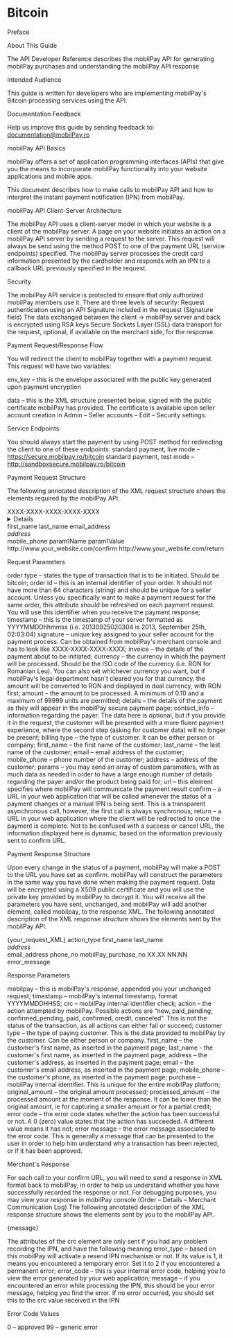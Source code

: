 Bitcoin
=======

Preface


About This Guide

The API Developer Reference describes the mobilPay API  for generating mobilPay purchases and understanding the mobilPay API response


Intended Audience

This guide is written for developers who are implementing mobilPay's Bitcoin processing services using the API.


Documentation Feedback

Help us improve this guide by sending feedback to: documentation@mobilPay.ro


mobilPay API Basics

mobilPay offers a set of application programming interfaces (APIs) that give you the means to incorporate mobilPay functionality into your website applications and mobile apps.

This document describes how to make calls to mobilPay API and how to interpret  the instant payment notification (IPN) from mobilPay.


mobilPay API Client-Server Architecture

The mobilPay API uses a client-server model in which your website is a client of the mobilPay server. 
A page on your website initiates an action on a mobilPay API server by sending a request to the server. This request will always be send using the method POST to one of the payment URL (service endpoints) specified. The mobilPay server processes the credit card information presented by the cardholder and responds with an IPN to a callback URL previously specified in the request.

Security

The mobilPay API service is protected to ensure that only authorized mobilPay members use it. There are three levels of security:
	Request authentication using an API Signature included in the request (Signature field)
	The data exchanged between the client → mobilPay server and back is encrypted using RSA keys 
	Secure Sockets Layer (SSL) data transport for the request, optional, if available on the merchant side, for the response.


Payment Request/Response Flow

You will redirect the client to mobilPay together with a payment request. This request will have two variables:

env_key – this is the envelope associated with the public key generated upon payment encryption

data – this is the XML structure presented below, signed with the public certificate mobilPay has provided. The certificate is available upon seller account creation in Admin – Seller accounts – Edit – Security settings.


Service Endpoints

You should always start the payment by using POST method for redirecting the client to one of these endpoints:
	standard payment, live mode – https://secure.mobilpay.ro/bitcoin
	standard payment, test mode – http://sandboxsecure.mobilpay.ro/bitcoin



Payment Request Structure

The following annotated description of the XML request structure shows the elements required by the mobilPay API.

<?xml version="1.0" encoding="utf-8"?>
<order type="bitcoin" id="string64" timestamp="YYYYmmddHHiiss">
<signature>XXXX-XXXX-XXXX-XXXX-XXXX</signature>
<invoice currency="RON" amount="XX.YY">
<details>Payment Details</details>
<contact_info>
<billing type="company|person">
<first_name>first_name</first_name>
<last_name>last_name</last_name>
<email>email_address</email>
<address>address</address>
<mobile_phone>mobile_phone</mobile_phone>
</billing>
</contact_info>
</invoice>
<params>
<param>
<name>param1Name</name>
<value>param1Value</value>
</param>
</params>
<url>
<confirm>http://www.your_website.com/confirm</confirm>
<return>http://www.your_website.com/return</return>
</url>
</order>



Request Parameters

order type – states the type of transaction that is to be initiated. Should be bitcoin;
order id – this is an internal identifier of your order. It should not have more than 64 characters (string) and should be unique for a seller account. Unless you specifically want to make a payment request for the same order, this attribute should be refreshed on each payment request. You will use this identifier when you receive the payment response;
timestamp – this is the timestamp of your server formatted as YYYYMMDDhhmmss (i.e. 20130925020304 is 2013, September 25th, 02:03:04)
signature – unique key assigned to your seller account for the payment process. Can be obtained from mobilPay's merchant console and has to look like XXXX-XXXX-XXXX-XXXX;
invoice – the details of the payment about to be initiated;
currency – the currency in which the payment will be processed. Should be the ISO code of the currency (i.e. RON for Romanian Leu). You can also set whichever currency you want, but if mobilPay's legal department hasn't cleared you for that currency, the amount will be converted to RON and displayed in dual currency, with RON first;
amount – the amount to be processed. A minimum of 0.10 and a maximum of 99999 units are permitted;
details – the details of the payment as they will appear in the mobilPay secure payment page;
contact_info – information regarding the payer. The data here is optional, but if you provide it in the request, the customer will be presented with a more fluent payment experience, where the second step (asking for customer data) will no longer be present;
billing type – the type of customer. It can be either person or company;
first_name – the first name of the customer;
last_name – the last name of the customer;
email – email address of the customer;
mobile_phone – phone number of the customer;
address – address of the customer;
params – you may send an array of custom parameters, with as much data as needed in order to have a large enough number of details regarding the payer and/or the product being paid for;
url – this element specifies where mobilPay will communicate the payment result
confirm – a URL in your web application that will be called whenever the status of a payment changes or a manual IPN is being sent. This is a transparent asynchronous call, however, the first call is always synchronous;
return – a URL in your web application where the client will be redirected to once the payment is complete. Not to be confused with a success or cancel URL, the information displayed here is dynamic, based on the information previously sent to confirm URL.



Payment Response Structure

Upon every change in the status of a payment, mobilPay will make a POST to the URL you have set as confirm. mobilPay will construct the parameters in the same way you have done when making the payment request. Data will be encrypted using a X509 public certificate and you will use the private key provided by mobilPay to decrypt it.
You will receive all the parameters you have sent, unchanged, and mobilPay will add another element, called mobilpay, to the response XML.
The following annotated description of the XML response structure shows the elements sent by the mobilPay API.

<?xml version="1.0" encoding="utf-8"?>
<order type="bitcoin" id="string64" timestamp="YYYYMMDDHHMMSS">
{your_request_XML}
<mobilpay timestamp="YYYYMMDDHHMMSS" crc="XXXXX">
<action>action_type</action>
<customer type="person|company">
<first_name>first_name</first_name>
<last_name>last_name</last_name>
<address>address</address>
<email>email_address</email>
<mobile_phone>phone_no</mobile_phone>
</customer>
<purchase>mobilPay_purchase_no</purchase>
<original_amount>XX.XX</original_amount>
<processed_amount>NN.NN</processed_amount>
<error code="N">error_message</error>
</mobilpay>
</order>


Response Parameters


mobilpay – this is mobilPay's response, appended you your unchanged request;
timestamp – mobilPay's internal timestamp, format YYYYMMDDHHSS;
crc – mobilPay internal identifier check;
action – the action attempted by mobilPay. Possible actions are “new, paid_pending, confirmed_pending, paid, confirmed, credit, canceled”. This is not the status of the transaction, as all actions can either fail or succeed;
customer type – the type of paying customer. This is the data provided to mobilPay by the customer. Can be either person or company.
first_name – the customer's first name, as inserted in the payment page;
last_name - the customer's first name, as inserted in the payment page;
address – the customer's address, as inserted in the payment page; 
email – the customer's email address, as inserted in the payment page;
mobile_phone – the customer's phone, as inserted in the payment page;
purchase – mobilPay internal identifier. This is unique for the entire mobilPay platform;
original_amount – the original amount processed;
processed_amount – the processed amount at the moment of the response. It can be lower than the original amount, ie for capturing a smaller amount or for a partial credit;
error code – the error code states whether the action has been successful or not. A 0 (zero) value states that the action has succeeded. A different value means it has not; 
error message – the error message associated to the error code. This is generally a message that can be presented to the user in order to help him understand why a transaction has been rejected, or if it has been approved.



Merchant's Response

For each call to your confirm URL, you will need to send a response in XML format  back to mobilPay, in order to help us understand whether you have successfully recorded the response or not. For debugging purposes, you may view your response in mobilPay console (Order – Details – Merchant Communication Log)
The following annotated description of the XML response structure shows the elements sent by you to the mobilPay API. 

<?xml version="1.0" encoding="utf-8" ?>
<crc error_type=”1|2” error_code=”{numeric}”>{message}</crc>

The attributes of the crc element are only sent if you had any problem recording the IPN, and have the following meaning
error_type – based on this mobilPay will activate a resend IPN mechanism or not. If its value is 1, it means you encountered a temporary error. Set it to 2 if you encountered a permanent error;
error_code – this is your internal error code, helping you to view the error generated by your web application;
message – if you encountered an error while processing the IPN, this should be your error message, helping you find the error. If no error occurred, you should set this to the crc value received in the IPN

Error Code Values

0 – approved
99 – generic error






